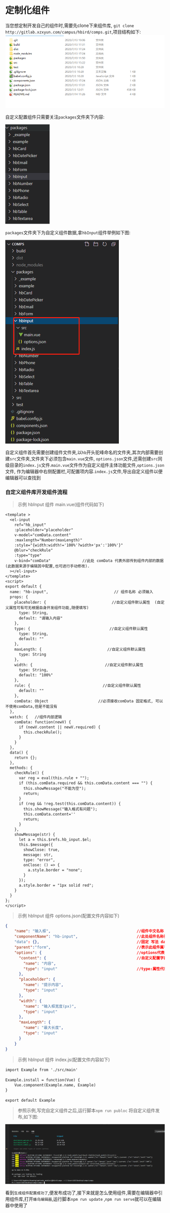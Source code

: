 # 定制化组件

当您想定制开发自己的组件时,需要先clone下来组件库, ` git clone http://gitlab.xzxyun.com/campus/hbird/comps.git `,项目结构如下:
![avatar](../img/project.png)

自定义配置组件只需要关注`packages`文件夹下内容:

![avatar](../img/dir.png)

`packages`文件夹下为自定义组件数据,拿`hbInput`组件举例如下图:

![avatar](../img/hb_input.png)

自定义组件首先需要创建组件文件夹,以`hb`开头驼峰命名的文件夹,其次内部需要创建`src`文件夹,文件夹下必须包含`main.vue`文件,
`options.json`文件,还需创建`src`同级目录的`index.js`文件.`main.vue`文件作为自定义组件主体功能文件,`options.json`文件,
作为编辑器中右侧配置栏,可配置项内容.`index.js`文件,导出自定义组件以便编辑器可以查找到

    
### 自定义组件库开发组件流程
> 示例 hbInput 组件  main.vue(组件代码如下)

```vue
<template >
  <el-input
    ref="hb_input"
    :placeholder="placeholder"
    v-model="comData.content"
    :maxlength="Number(maxLength)"
    :style="{width:width!='100%'?width+'px':'100%'}"
    @blur="checkRule"
    :type="type"
    v-bind="comData"              //此处 comData 代表外部传到组件内部的数据(此数据来源于编辑其中配置,也可进行手动修改).
  ></el-input>
</template>
<script>
export default {
  name: "hb-input",                             // 组件名称 必须输入
  props: {
    placeholder: {                             //自定义组件默认属性  (自定义属性可有可无根据自身开发组件功能,随便填写)
      type: String,
      default: "请输入内容"
    },
    type: {                                   //自定义组件默认属性
      type: String,
      default: ""
    },
    maxLength: {                             //自定义组件默认属性
      type: String
    },
    width: {                                //自定义组件默认属性
      type: String,
      default: "100%"
    },
    rule: {                                //自定义组件默认属性
      default: ""
    },
    comData: Object                      //必须接收comData 固定格式, 可以不使用comData,但是不能没有
  },
  watch: {   //组件内部逻辑
    comData: function(newV) {
      if (newV.content || newV.required) {
        this.checkRule();
      }
    }
  },
  data() {
    return {};
  },
  methods: {
    checkRule() {
      var reg = eval(this.rule + "");
      if (this.comData.required && this.comData.content === "") {
        this.showMessage("不能为空");
        return;
      }
      if (reg && !reg.test(this.comData.content)) {
        this.showMessage("输入格式有问题");
        this.comData.content=''
        return;
      }
    },
    showMessage(str) {
      let a = this.$refs.hb_input.$el;
      this.$message({
        showClose: true,
        message: str,
        type: "error",
        onClose: () => {
          a.style.border = "none";
        }
      });
      a.style.border = "1px solid red";
    }
  }
};
</script>

```

> 示例 hbInput 组件  options.json(配置文件内容如下)

```json
{
    "name": "输入框",                                      //组件中文名称 (必填!!!)
    "componentName": "hb-input",                          //此处组件名称要和代码中 name:字段的名称一致(必填!!!)
    "data": {},                                           //固定 写法 data:{}  (必填,可以为空对象!!!)
    "parent":"form",                                      //表示此组件属于表单系列,也可以不写,如果不写在编辑器中组件顺序会有影响
    "options": {                                          //options代表编辑器中右侧配置栏,你所创造的组件可配置的开放属性 (必填,可以为空对象!!!)
      "content": {                                        //自定义配置字段,name:属性代表,配置栏中介绍此属性的中文名称
        "name": "内容",
        "type": "input"                                   //type:属性代表,你想用户用什么方式输入内容,或者改变内容,目前(提功了 'input','switch') 两种,后续会迭代增加 'select' 等等 
      },
      "placeholder": {
        "name": "提示内容", 
        "type": "input"
      },
      "width": {
        "name": "输入框宽度(px)", 
        "type": "input"
      },
      "maxLength": {
        "name": "最大长度", 
        "type": "input"
      }
    }
}
```

> 示例 hbInput 组件  index.js(配置文件内容如下)
```
import Example from './src/main'

Example.install = function(Vue) {
    Vue.component(Example.name, Example)
}

export default Example
```

>参照示例,写完自定义组件之后,运行脚本`npm run publoc` 将自定义组件发布,如下图:

![avatar](../img/publoc.png)

看到`生成组件配置成功了`,便发布成功了,接下来就是怎么使用组件,需要在编辑器中引用组件库,打开`蜂鸟编辑器`,运行脚本`npm run update` ,`npm run serve`就可以在编辑器中使用了